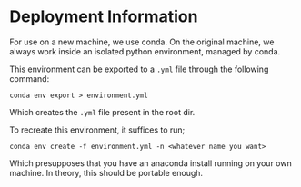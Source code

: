 # Deployment Information

For use on a new machine, we use conda. On the original machine, we always work
inside an isolated python environment, managed by conda. 

This environment can be exported to a `.yml` file through the following command:

`conda env export > environment.yml`

Which creates the `.yml` file present in the root dir. 

To recreate this environment, it suffices to run;

`conda env create -f environment.yml -n <whatever name you want>`

Which presupposes that you have an anaconda install running on your own machine.
In theory, this should be portable enough.
